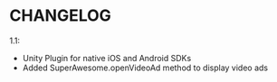 CHANGELOG
=========

1.1:
 - Unity Plugin for native iOS and Android SDKs
 - Added SuperAwesome.openVideoAd method to display video ads

